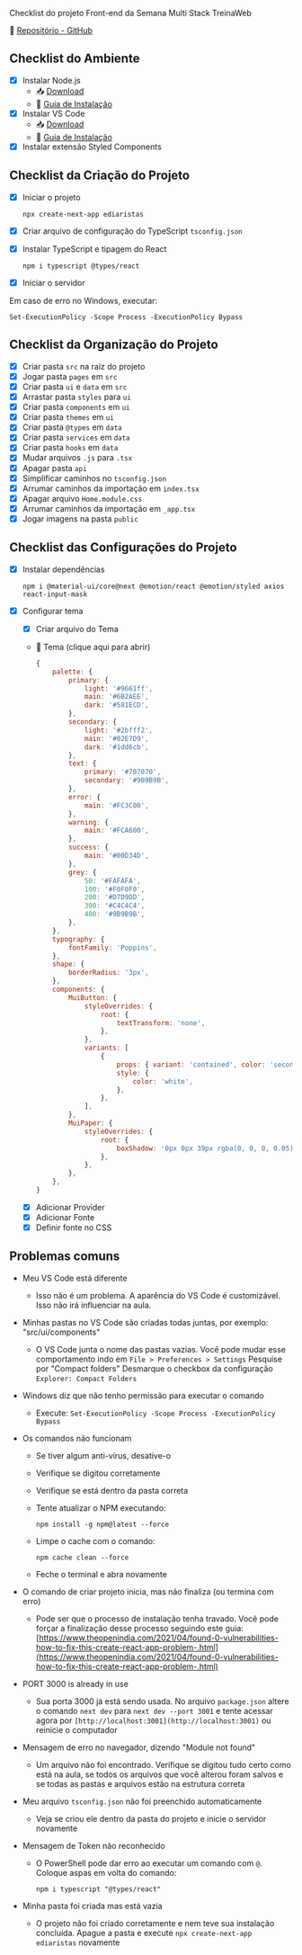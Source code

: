 Checklist do projeto Front-end da Semana Multi Stack TreinaWeb

🔗 [Repositório - GitHub](https://github.com/treinaweb/treinaweb-workshop-multistack-react)

## Checklist do Ambiente

- [x]  Instalar Node.js
    - 📥 [Download](https://nodejs.org/en/)
    - 🔗 [Guia de Instalação](https://www.treinaweb.com.br/blog/instalacao-do-node-js-windows-mac-e-linux/)
- [x]  Instalar VS Code
    - 📥 [Download](https://code.visualstudio.com/)
    - 🔗 [Guia de Instalação](https://www.treinaweb.com.br/blog/instalacao-do-vs-code-no-windows-linux-e-macos/)
- [x]  Instalar extensão Styled Components

## Checklist da Criação do Projeto

- [x]  Iniciar o projeto

    `npx create-next-app ediaristas` 

- [x]  Criar arquivo de configuração do TypeScript `tsconfig.json`
- [x]  Instalar TypeScript e tipagem do React

    `npm i typescript @types/react`

- [x]  Iniciar o servidor

Em caso de erro no Windows, executar:

`Set-ExecutionPolicy -Scope Process -ExecutionPolicy Bypass`

## Checklist da Organização do Projeto

- [x]  Criar pasta `src` na raiz do projeto
- [x]  Jogar pasta `pages` em `src`
- [x]  Criar pasta `ui` e `data` em `src`
- [x]  Arrastar pasta `styles` para `ui`
- [x]  Criar pasta `components` em `ui`
- [x]  Criar pasta `themes` em `ui`
- [x]  Criar pasta `@types` em `data`
- [x]  Criar pasta `services` em `data`
- [x]  Criar pasta `hooks` em `data`
- [x]  Mudar arquivos `.js` para `.tsx`
- [x]  Apagar pasta `api`
- [x]  Simplificar caminhos no `tsconfig.json`
- [x]  Arrumar caminhos da importação em `index.tsx`
- [x]  Apagar arquivo `Home.module.css`
- [x]  Arrumar caminhos da importação em `_app.tsx`
- [x]  Jogar imagens na pasta `public`

## Checklist das Configurações do Projeto

- [x]  Instalar dependências

    `npm i @material-ui/core@next @emotion/react @emotion/styled axios react-input-mask`

- [x]  Configurar tema
    - [x]  Criar arquivo do Tema
    - 🎨 Tema (clique aqui para abrir)

        ```jsx
        {
            palette: {
                primary: {
                    light: '#9661ff',
                    main: '#6B2AEE',
                    dark: '#581ECD',
                },
                secondary: {
                    light: '#2bfff2',
                    main: '#02E7D9',
                    dark: '#1dd6cb',
                },
                text: {
                    primary: '#707070',
                    secondary: '#9B9B9B',
                },
                error: {
                    main: '#FC3C00',
                },
                warning: {
                    main: '#FCA600',
                },
                success: {
                    main: '#00D34D',
                },
                grey: {
                    50: '#FAFAFA',
                    100: '#F0F0F0',
                    200: '#D7D9DD',
                    300: '#C4C4C4',
                    400: '#9B9B9B',
                },
            },
            typography: {
                fontFamily: 'Poppins',
            },
            shape: {
                borderRadius: '3px',
            },
            components: {
                MuiButton: {
                    styleOverrides: {
                        root: {
                            textTransform: 'none',
                        },
                    },
                    variants: [
                        {
                            props: { variant: 'contained', color: 'secondary' },
                            style: {
                                color: 'white',
                            },
                        },
                    ],
                },
                MuiPaper: {
                    styleOverrides: {
                        root: {
                            boxShadow: '0px 0px 39px rgba(0, 0, 0, 0.05)',
                        },
                    },
                },
            },
        }
        ```

    - [x]  Adicionar Provider
    - [x]  Adicionar Fonte
    - [x]  Definir fonte no CSS

## Problemas comuns

- Meu VS Code está diferente
    - Isso não é um problema. A aparência do VS Code é customizável. Isso não irá influenciar na aula.
- Minhas pastas no VS Code são criadas todas juntas, por exemplo: "src/ui/components"
    - O VS Code junta o nome das pastas vazias. Você pode mudar esse comportamento indo em `File > Preferences > Settings`
    Pesquise por "Compact folders"
    Desmarque o checkbox da configuração `Explorer: Compact Folders`
- Windows diz que não tenho permissão para executar o comando
    - Execute:
    `Set-ExecutionPolicy -Scope Process -ExecutionPolicy Bypass`
- Os comandos não funcionam
    - Se tiver algum anti-vírus, desative-o
    - Verifique se digitou corretamente
    - Verifique se está dentro da pasta correta
    - Tente atualizar o NPM executando:

        `npm install -g npm@latest --force`

    - Limpe o cache com o comando:

        `npm cache clean --force`

    - Feche o terminal e abra novamente
- O comando de criar projeto inicia, mas não finaliza (ou termina com erro)
    - Pode ser que o processo de instalação tenha travado. Você pode forçar a finalização desse processo seguindo este guia:
    [https://www.theopenindia.com/2021/04/found-0-vulnerabilities-how-to-fix-this-create-react-app-problem-.html](https://www.theopenindia.com/2021/04/found-0-vulnerabilities-how-to-fix-this-create-react-app-problem-.html)
- PORT 3000 is already in use
    - Sua porta 3000 já está sendo usada. No arquivo `package.json` altere o comando `next dev` para `next dev --port 3001` e tente acessar agora por `[http://localhost:3001](http://localhost:3001)` ou reinicie o computador
- Mensagem de erro no navegador, dizendo "Module not found"
    - Um arquivo não foi encontrado. Verifique se digitou tudo certo como está na aula, se todos os arquivos que você alterou foram salvos e se todas as pastas e arquivos estão na estrutura correta
- Meu arquivo `tsconfig.json` não foi preenchido automaticamente
    - Veja se criou ele dentro da pasta do projeto e inicie o servidor novamente
- Mensagem de Token não reconhecido
    - O PowerShell pode dar erro ao executar um comando com `@`. Coloque aspas em volta do comando:

        `npm i typescript "@types/react"`

- Minha pasta foi criada mas está vazia
    - O projeto não foi criado corretamente e nem teve sua instalação concluída. Apague a pasta e execute `npx create-next-app ediaristas` novamente

